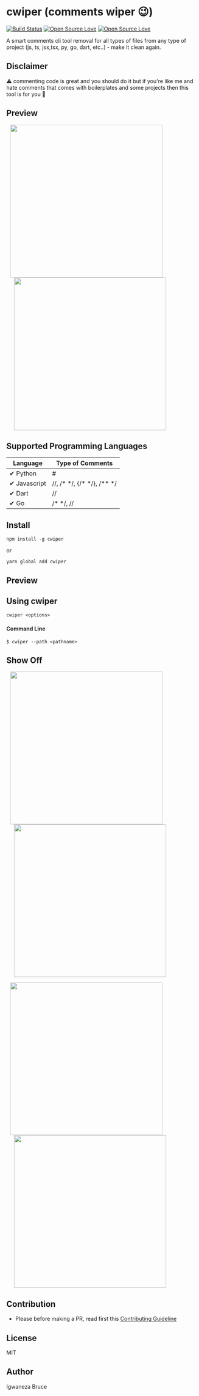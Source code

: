# cwiper (comments wiper 😉)

[![Build Status](https://travis-ci.com/knowbee/cwiper.svg?token=yN9jXnk59suszMqNsJJb&branch=master)](https://travis-ci.com/knowbee/cwiper)
[![Open Source Love](https://badges.frapsoft.com/os/v1/open-source.svg?v=102)](https://github.com/ellerbrock/open-source-badge/)
[![Open Source Love](https://badges.frapsoft.com/os/mit/mit.svg?v=102)](https://github.com/ellerbrock/open-source-badge/)

A smart comments cli tool removal for all types of files from any type of project (js, ts, jsx,tsx, py, go, dart, etc..) - make it clean again.

## Disclaimer

⚠ commenting code is great and you should do it but if you're like me and hate comments that comes with boilerplates and some projects then this tool is for you 🙂

## Preview

<p>
    <img src="https://raw.githubusercontent.com/knowbee/hosting/master/assets/cwiper_before.PNG" width="400px" height="auto" hspace="10"/>
    <img src="https://raw.githubusercontent.com/knowbee/hosting/master/assets/cwiper_after.PNG" width="400px" height="auto" hspace="20"/>
</p>

## Supported Programming Languages

| Language     | Type of Comments                  |
| ------------ | --------------------------------- |
| ✔ Python     | #                                 |
| ✔ Javascript | //, /\* \*/, {/\* \*/}, /\*\* \*/ |
| ✔ Dart       | //                                |
| ✔ Go         | /\* \*/, //                       |

## Install

```cli
npm install -g cwiper
```

or

```cli
yarn global add cwiper
```

## Preview

## Using cwiper

```cli
cwiper <options>
```

#### Command Line

```cli
$ cwiper --path <pathname>
```

## Show Off

<p>
    <img src="https://raw.githubusercontent.com/knowbee/hosting/master/assets/cwiper_ts_before.PNG" width="400px" height="auto" hspace="10"/>
    <img src="https://raw.githubusercontent.com/knowbee/hosting/master/assets/cwiper_ts_after.PNG" width="400px" height="auto" hspace="20"/>
</p>

<p>
    <img src="https://raw.githubusercontent.com/knowbee/hosting/master/assets/cwiper_dart_before.PNG" width="400px" height="auto" hspace="10"/>
    <img src="https://raw.githubusercontent.com/knowbee/hosting/master/assets/cwiper_dart_after.PNG" width="400px" height="auto" hspace="20"/>
</p>

## Contribution

- Please before making a PR, read first this [Contributing Guideline](./CONTRIBUTING.md)

## License

MIT

## Author

Igwaneza Bruce
